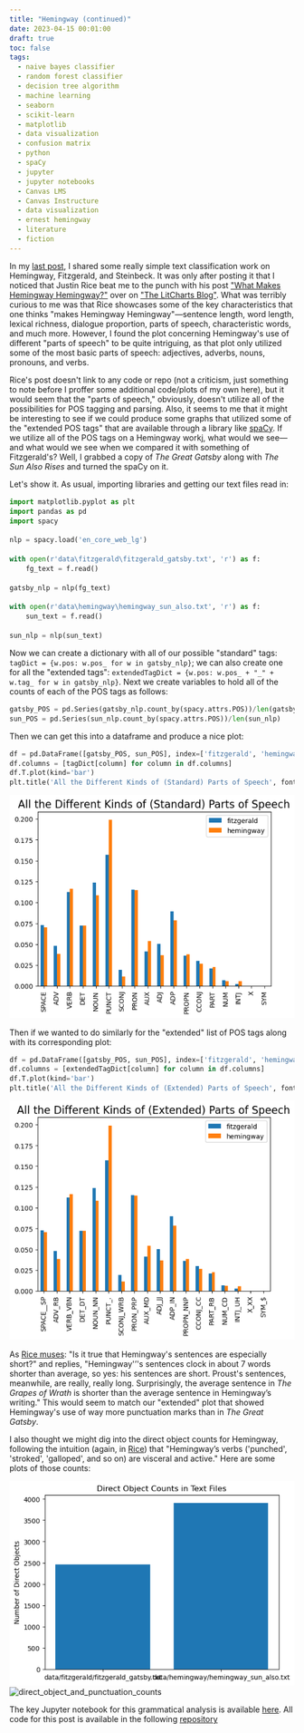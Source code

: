 ```yaml
---
title: "Hemingway (continued)"
date: 2023-04-15 00:01:00
draft: true
toc: false
tags:
  - naive bayes classifier
  - random forest classifier
  - decision tree algorithm
  - machine learning
  - seaborn
  - scikit-learn
  - matplotlib
  - data visualization
  - confusion matrix
  - python
  - spaCy
  - jupyter
  - jupyter notebooks
  - Canvas LMS
  - Canvas Instructure
  - data visualization
  - ernest hemingway
  - literature
  - fiction
---
```


In my [last post](https://kspicer80.github.io/posts/2023-04-07-fitzgerald-hemingway/), I shared some really simple text classification work on Hemingway, Fitzgerald, and Steinbeck. It was only after posting it that I noticed that Justin Rice beat me to the punch with his post ["What Makes Hemingway Hemingway?"](https://www.litcharts.com/blog/analitics/what-makes-hemingway/) over on ["The LitCharts Blog"](https://www.litcharts.com/blog/). What was terribly curious to me was that Rice showcases some of the key characteristics that one thinks "makes Hemingway Hemingway"—sentence length, word length, lexical richness, dialogue proportion, parts of speech, characteristic words, and much more. However, I found the plot concerning Hemingway's use of different "parts of speech" to be quite intriguing, as that plot only utilized some of the most basic parts of speech: adjectives, adverbs, nouns, pronouns, and verbs.

Rice's post doesn't link to any code or repo (not a criticism, just something to note before I proffer some additional code/plots of my own here), but it would seem that the "parts of speech," obviously, doesn't utilize all of the possibilities for POS tagging and parsing. Also, it seems to me that it might be interesting to see if we could produce some graphs that utilized some of the "extended POS tags" that are available through a library like [spaCy](https://spacy.io/). If we utilize all of the POS tags on a Hemingway workj, what would we see—and what would we see when we compared it with something of Fitzgerald's? Well, I grabbed a copy of *The Great Gatsby* along with *The Sun Also Rises* and turned the spaCy on it.

Let's show it. As usual, importing libraries and getting our text files read in:

``` python
import matplotlib.pyplot as plt
import pandas as pd
import spacy

nlp = spacy.load('en_core_web_lg')

with open(r'data\fitzgerald\fitzgerald_gatsby.txt', 'r') as f:
    fg_text = f.read()

gatsby_nlp = nlp(fg_text)

with open(r'data\hemingway\hemingway_sun_also.txt', 'r') as f:
    sun_text = f.read()

sun_nlp = nlp(sun_text)
```

Now we can create a dictionary with all of our possible "standard" tags: ```tagDict = {w.pos: w.pos_ for w in gatsby_nlp}```; we can also create one for all the "extended tags": ```extendedTagDict = {w.pos: w.pos_ + "_" + w.tag_ for w in gatsby_nlp}```. Next we create variables to hold all of the counts of each of the POS tags as follows:

``` python
gatsby_POS = pd.Series(gatsby_nlp.count_by(spacy.attrs.POS))/len(gatsby_nlp)
sun_POS = pd.Series(sun_nlp.count_by(spacy.attrs.POS))/len(sun_nlp)
```

Then we can get this into a dataframe and produce a nice plot:

``` python
df = pd.DataFrame([gatsby_POS, sun_POS], index=['fitzgerald', 'hemingway'])
df.columns = [tagDict[column] for column in df.columns]
df.T.plot(kind='bar')
plt.title('All the Different Kinds of (Standard) Parts of Speech', fontsize=16)
```
![standard_POS_counts](/images/imgforblogposts/post_31/standard_POS_counts.png)

Then if we wanted to do similarly for the "extended" list of POS tags along with its corresponding plot:

``` python
df = pd.DataFrame([gatsby_POS, sun_POS], index=['fitzgerald', 'hemingway'])
df.columns = [extendedTagDict[column] for column in df.columns]
df.T.plot(kind='bar')
plt.title('All the Different Kinds of (Extended) Parts of Speech', fontsize=16)
```

![extended_POS_counts](/images/imgforblogposts/post_31/extended_POS_counts.png)

As [Rice muses](https://www.litcharts.com/blog/analitics/what-makes-hemingway/): "Is it true that Hemingway's sentences are especially short?" and replies, "Hemingway'’'s sentences clock in about 7 words shorter than average, so yes: his sentences are short. Proust's sentences, meanwhile, are really, really long. Surprisingly, the average sentence in *The Grapes of Wrath* is shorter than the average sentence in Hemingway’s writing." This would seem to match our "extended" plot that showed Hemingway's use of way more punctuation marks than in *The Great Gatsby*.

I also thought we might dig into the direct object counts for Hemingway, following the intuition (again, in [Rice](https://www.litcharts.com/blog/analitics/what-makes-hemingway/)) that "Hemingway’s verbs ('punched', 'stroked', 'galloped', and so on) are visceral and active." Here are some plots of those counts:

![direct_object_counts](/images/imgforblogposts/post_31/direct_object_counts.png)
![direct_object_and_punctuation_counts](/images/imgforblogposts/post_31/direct_object_and_punctuation_counts.png)






The key Jupyter notebook for this grammatical analysis is available [here](https://nbviewer.org/github/kspicer80/fitzgerald_hemingway/blob/main/part_of_speech_analysis.ipynb).
All code for this post is available in the following [repository](https://github.com/kspicer80/fitzgerald_hemingway)